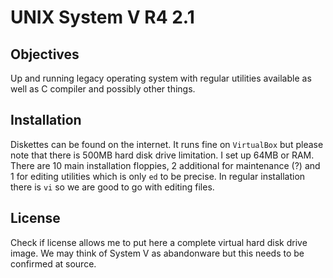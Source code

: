 # UNIX System V R4 2.1

## Objectives
Up and running legacy operating system with regular utilities available as well as C compiler and possibly other things.

## Installation
Diskettes can be found on the internet. It runs fine on ```VirtualBox``` but please note that there is 500MB hard disk drive limitation. I set up 64MB or RAM. There are 10 main installation floppies, 2 additional for maintenance (?) and 1 for editing utilities which is only ```ed``` to be precise. In regular installation there is ```vi``` so we are good to go with editing files.

## License
Check if license allows me to put here a complete virtual hard disk drive image. We may think of System V as abandonware but this needs to be confirmed at source.
